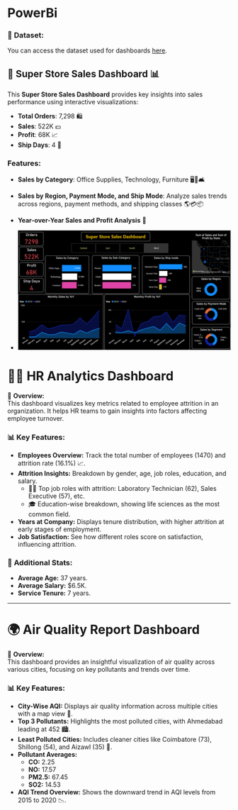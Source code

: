 # PowerBi

### 📂 **Dataset:**

You can access the dataset used for dashboards [here](https://shorturl.at/M3dXa).
## 🛒 Super Store Sales Dashboard 📊

This **Super Store Sales Dashboard** provides key insights into sales performance using interactive visualizations:
- **Total Orders**: 7,298 🛍️
- **Sales**: 522K 💵
- **Profit**: 68K 📈
- **Ship Days**: 4 🚚

### Features:
- **Sales by Category**: Office Supplies, Technology, Furniture 🖥️📂🛋️
- **Sales by Region, Payment Mode, and Ship Mode**: Analyze sales trends across regions, payment methods, and shipping classes 🌎💳📦
- **Year-over-Year Sales and Profit Analysis** 📆

- ![](Screenshots/SuperStore.png)


# 🧑‍💼 HR Analytics Dashboard

🚀 **Overview:**  
This dashboard visualizes key metrics related to employee attrition in an organization. It helps HR teams to gain insights into factors affecting employee turnover.

### 📊 **Key Features:**
- **Employees Overview:** Track the total number of employees (1470) and attrition rate (16.1%) 📈.
- **Attrition Insights:** Breakdown by gender, age, job roles, education, and salary.
  - 🧑‍🔬 Top job roles with attrition: Laboratory Technician (62), Sales Executive (57), etc.
  - 🎓 Education-wise breakdown, showing life sciences as the most common field.
- **Years at Company:** Displays tenure distribution, with higher attrition at early stages of employment.
- **Job Satisfaction:** See how different roles score on satisfaction, influencing attrition.

### 📅 **Additional Stats:**
- **Average Age:** 37 years.
- **Average Salary:** $6.5K.
- **Service Tenure:** 7 years.

---
# 🌍 Air Quality Report Dashboard

🚀 **Overview:**  
This dashboard provides an insightful visualization of air quality across various cities, focusing on key pollutants and trends over time.

### 📊 **Key Features:**
- **City-Wise AQI:** Displays air quality information across multiple cities with a map view 🌆.
- **Top 3 Pollutants:** Highlights the most polluted cities, with Ahmedabad leading at 452 🏙️.
- **Least Polluted Cities:** Includes cleaner cities like Coimbatore (73), Shillong (54), and Aizawl (35) 🌿.
- **Pollutant Averages:** 
  - **CO:** 2.25
  - **NO:** 17.57
  - **PM2.5:** 67.45
  - **SO2:** 14.53
- **AQI Trend Overview:** Shows the downward trend in AQI levels from 2015 to 2020 📉.



